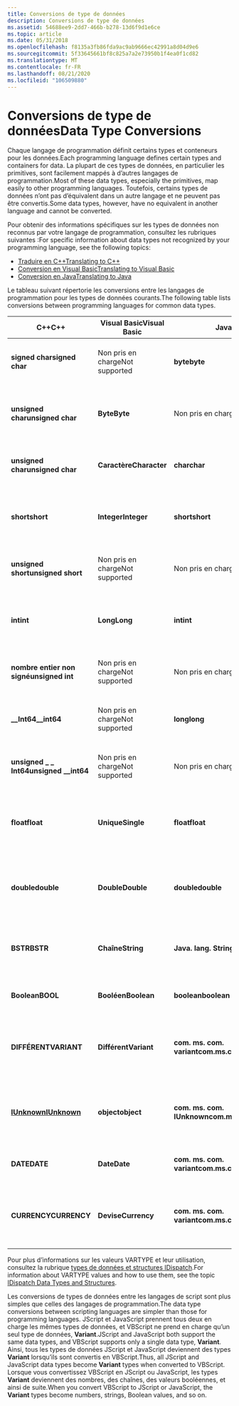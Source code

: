 ```yaml
---
title: Conversions de type de données
description: Conversions de type de données
ms.assetid: 54688ee9-2dd7-466b-b278-13d6f9d1e6ce
ms.topic: article
ms.date: 05/31/2018
ms.openlocfilehash: f8135a3fb86fda9ac9ab9666ec42991a8d04d9e6
ms.sourcegitcommit: 5f33645661bf8c825a7a2e73950b1f4ea0f1cd82
ms.translationtype: MT
ms.contentlocale: fr-FR
ms.lasthandoff: 08/21/2020
ms.locfileid: "106509880"
---
```

# <a name="data-type-conversions"></a><span data-ttu-id="1e9fd-103">Conversions de type de données</span><span class="sxs-lookup"><span data-stu-id="1e9fd-103">Data Type Conversions</span></span>

<span data-ttu-id="1e9fd-104">Chaque langage de programmation définit certains types et conteneurs pour les données.</span><span class="sxs-lookup"><span data-stu-id="1e9fd-104">Each programming language defines certain types and containers for data.</span></span> <span data-ttu-id="1e9fd-105">La plupart de ces types de données, en particulier les primitives, sont facilement mappés à d’autres langages de programmation.</span><span class="sxs-lookup"><span data-stu-id="1e9fd-105">Most of these data types, especially the primitives, map easily to other programming languages.</span></span> <span data-ttu-id="1e9fd-106">Toutefois, certains types de données n’ont pas d’équivalent dans un autre langage et ne peuvent pas être convertis.</span><span class="sxs-lookup"><span data-stu-id="1e9fd-106">Some data types, however, have no equivalent in another language and cannot be converted.</span></span>

<span data-ttu-id="1e9fd-107">Pour obtenir des informations spécifiques sur les types de données non reconnus par votre langage de programmation, consultez les rubriques suivantes :</span><span class="sxs-lookup"><span data-stu-id="1e9fd-107">For specific information about data types not recognized by your programming language, see the following topics:</span></span>

-   [<span data-ttu-id="1e9fd-108">Traduire en C++</span><span class="sxs-lookup"><span data-stu-id="1e9fd-108">Translating to C++</span></span>](translating-to-c--.md)
-   [<span data-ttu-id="1e9fd-109">Conversion en Visual Basic</span><span class="sxs-lookup"><span data-stu-id="1e9fd-109">Translating to Visual Basic</span></span>](translating-to-visual-basic.md)
-   [<span data-ttu-id="1e9fd-110">Conversion en Java</span><span class="sxs-lookup"><span data-stu-id="1e9fd-110">Translating to Java</span></span>](translating-to-java.md)

<span data-ttu-id="1e9fd-111">Le tableau suivant répertorie les conversions entre les langages de programmation pour les types de données courants.</span><span class="sxs-lookup"><span data-stu-id="1e9fd-111">The following table lists conversions between programming languages for common data types.</span></span>



| <span data-ttu-id="1e9fd-112">C++</span><span class="sxs-lookup"><span data-stu-id="1e9fd-112">C++</span></span>                                     | <span data-ttu-id="1e9fd-113">Visual Basic</span><span class="sxs-lookup"><span data-stu-id="1e9fd-113">Visual Basic</span></span>             | <span data-ttu-id="1e9fd-114">Java</span><span class="sxs-lookup"><span data-stu-id="1e9fd-114">Java</span></span>                               | <span data-ttu-id="1e9fd-115">Contient</span><span class="sxs-lookup"><span data-stu-id="1e9fd-115">Contains</span></span>                                                                                       |
|-----------------------------------------|--------------------------|------------------------------------|------------------------------------------------------------------------------------------------|
| <span data-ttu-id="1e9fd-116">**signed char**</span><span class="sxs-lookup"><span data-stu-id="1e9fd-116">**signed char**</span></span><br/>              | <span data-ttu-id="1e9fd-117">Non pris en charge</span><span class="sxs-lookup"><span data-stu-id="1e9fd-117">Not supported</span></span><br/> | <span data-ttu-id="1e9fd-118">**byte**</span><span class="sxs-lookup"><span data-stu-id="1e9fd-118">**byte**</span></span><br/>                | <span data-ttu-id="1e9fd-119">entier signé sur 1 octet</span><span class="sxs-lookup"><span data-stu-id="1e9fd-119">1-byte signed integer</span></span> <br/> <span data-ttu-id="1e9fd-120">(VT \_ I1, \[ T \] )</span><span class="sxs-lookup"><span data-stu-id="1e9fd-120">(VT\_I1, \[T\])</span></span><br/>                                   |
| <span data-ttu-id="1e9fd-121">**unsigned char**</span><span class="sxs-lookup"><span data-stu-id="1e9fd-121">**unsigned char**</span></span><br/>            | <span data-ttu-id="1e9fd-122">**Byte**</span><span class="sxs-lookup"><span data-stu-id="1e9fd-122">**Byte**</span></span><br/>      | <span data-ttu-id="1e9fd-123">Non pris en charge</span><span class="sxs-lookup"><span data-stu-id="1e9fd-123">Not supported</span></span><br/>           | <span data-ttu-id="1e9fd-124">entier non signé sur 1 octet</span><span class="sxs-lookup"><span data-stu-id="1e9fd-124">1-byte unsigned integer</span></span> <br/> <span data-ttu-id="1e9fd-125">(VT \_ UI1, \[ V \] \[ T \] \[ P \] \[ S \] )</span><span class="sxs-lookup"><span data-stu-id="1e9fd-125">(VT\_UI1, \[V\]\[T\]\[P\]\[S\])</span></span><br/>                 |
| <span data-ttu-id="1e9fd-126">**unsigned char**</span><span class="sxs-lookup"><span data-stu-id="1e9fd-126">**unsigned char**</span></span><br/>            | <span data-ttu-id="1e9fd-127">**Caractère**</span><span class="sxs-lookup"><span data-stu-id="1e9fd-127">**Character**</span></span><br/> | <span data-ttu-id="1e9fd-128">**char**</span><span class="sxs-lookup"><span data-stu-id="1e9fd-128">**char**</span></span><br/>                | <span data-ttu-id="1e9fd-129">caractère Unicode sur 2 octets</span><span class="sxs-lookup"><span data-stu-id="1e9fd-129">2-byte Unicode character</span></span> <br/> <span data-ttu-id="1e9fd-130">(VT \_ UI2, \[ T \] \[ P \] )</span><span class="sxs-lookup"><span data-stu-id="1e9fd-130">(VT\_UI2, \[T\]\[P\])</span></span><br/>                          |
| <span data-ttu-id="1e9fd-131">**short**</span><span class="sxs-lookup"><span data-stu-id="1e9fd-131">**short**</span></span><br/>                    | <span data-ttu-id="1e9fd-132">**Integer**</span><span class="sxs-lookup"><span data-stu-id="1e9fd-132">**Integer**</span></span><br/>   | <span data-ttu-id="1e9fd-133">**short**</span><span class="sxs-lookup"><span data-stu-id="1e9fd-133">**short**</span></span><br/>               | <span data-ttu-id="1e9fd-134">entier signé sur 2 octets</span><span class="sxs-lookup"><span data-stu-id="1e9fd-134">2-byte signed integer</span></span> <br/> <span data-ttu-id="1e9fd-135">(VT \_ I2, \[ V \] \[ T \] \[ P \] \[ S \] )</span><span class="sxs-lookup"><span data-stu-id="1e9fd-135">(VT\_I2, \[V\]\[T\]\[P\]\[S\])</span></span><br/>                    |
| <span data-ttu-id="1e9fd-136">**unsigned short**</span><span class="sxs-lookup"><span data-stu-id="1e9fd-136">**unsigned short**</span></span><br/>           | <span data-ttu-id="1e9fd-137">Non pris en charge</span><span class="sxs-lookup"><span data-stu-id="1e9fd-137">Not supported</span></span><br/> | <span data-ttu-id="1e9fd-138">Non pris en charge</span><span class="sxs-lookup"><span data-stu-id="1e9fd-138">Not supported</span></span><br/>           | <span data-ttu-id="1e9fd-139">entier non signé sur 2 octets</span><span class="sxs-lookup"><span data-stu-id="1e9fd-139">2-byte unsigned integer</span></span> <br/> <span data-ttu-id="1e9fd-140">(VT \_ UI2, \[ T \] \[ P \] )</span><span class="sxs-lookup"><span data-stu-id="1e9fd-140">(VT\_UI2, \[T\]\[P\])</span></span><br/>                           |
| <span data-ttu-id="1e9fd-141">**int**</span><span class="sxs-lookup"><span data-stu-id="1e9fd-141">**int**</span></span><br/>                      | <span data-ttu-id="1e9fd-142">**Long**</span><span class="sxs-lookup"><span data-stu-id="1e9fd-142">**Long**</span></span><br/>      | <span data-ttu-id="1e9fd-143">**int**</span><span class="sxs-lookup"><span data-stu-id="1e9fd-143">**int**</span></span><br/>                 | <span data-ttu-id="1e9fd-144">entier signé sur 4 octets</span><span class="sxs-lookup"><span data-stu-id="1e9fd-144">4-byte signed integer</span></span> <br/> <span data-ttu-id="1e9fd-145">(VT \_ I4, \[ V \] \[ T \] \[ P \] \[ S \] )</span><span class="sxs-lookup"><span data-stu-id="1e9fd-145">(VT\_I4, \[V\]\[T\]\[P\]\[S\])</span></span><br/>                    |
| <span data-ttu-id="1e9fd-146">**nombre entier non signé**</span><span class="sxs-lookup"><span data-stu-id="1e9fd-146">**unsigned int**</span></span><br/>             | <span data-ttu-id="1e9fd-147">Non pris en charge</span><span class="sxs-lookup"><span data-stu-id="1e9fd-147">Not supported</span></span><br/> | <span data-ttu-id="1e9fd-148">Non pris en charge</span><span class="sxs-lookup"><span data-stu-id="1e9fd-148">Not supported</span></span><br/>           | <span data-ttu-id="1e9fd-149">entier non signé sur 4 octets</span><span class="sxs-lookup"><span data-stu-id="1e9fd-149">4-byte unsigned integer</span></span> <br/> <span data-ttu-id="1e9fd-150">(VT \_ UI4, \[ T \] \[ P \] )</span><span class="sxs-lookup"><span data-stu-id="1e9fd-150">(VT\_UI4, \[T\]\[P\])</span></span><br/>                           |
| <span data-ttu-id="1e9fd-151">**\_\_Int64**</span><span class="sxs-lookup"><span data-stu-id="1e9fd-151">**\_\_int64**</span></span><br/>                | <span data-ttu-id="1e9fd-152">Non pris en charge</span><span class="sxs-lookup"><span data-stu-id="1e9fd-152">Not supported</span></span><br/> | <span data-ttu-id="1e9fd-153">**long**</span><span class="sxs-lookup"><span data-stu-id="1e9fd-153">**long**</span></span><br/>                | <span data-ttu-id="1e9fd-154">entier signé sur 8 octets</span><span class="sxs-lookup"><span data-stu-id="1e9fd-154">8-byte signed integer</span></span> <br/> <span data-ttu-id="1e9fd-155">(VT \_ I8, \[ T \] \[ P \] )</span><span class="sxs-lookup"><span data-stu-id="1e9fd-155">(VT\_I8, \[T\]\[P\])</span></span><br/>                              |
| <span data-ttu-id="1e9fd-156">**unsigned \_ \_ Int64**</span><span class="sxs-lookup"><span data-stu-id="1e9fd-156">**unsigned \_\_int64**</span></span><br/>       | <span data-ttu-id="1e9fd-157">Non pris en charge</span><span class="sxs-lookup"><span data-stu-id="1e9fd-157">Not supported</span></span><br/> | <span data-ttu-id="1e9fd-158">Non pris en charge</span><span class="sxs-lookup"><span data-stu-id="1e9fd-158">Not supported</span></span><br/>           | <span data-ttu-id="1e9fd-159">entier non signé sur 8 octets</span><span class="sxs-lookup"><span data-stu-id="1e9fd-159">8-byte unsigned integer</span></span> <br/> <span data-ttu-id="1e9fd-160">(VT \_ UI8, \[ T \] \[ P \] )</span><span class="sxs-lookup"><span data-stu-id="1e9fd-160">(VT\_UI8, \[T\]\[P\])</span></span><br/>                           |
| <span data-ttu-id="1e9fd-161">**float**</span><span class="sxs-lookup"><span data-stu-id="1e9fd-161">**float**</span></span><br/>                    | <span data-ttu-id="1e9fd-162">**Unique**</span><span class="sxs-lookup"><span data-stu-id="1e9fd-162">**Single**</span></span><br/>    | <span data-ttu-id="1e9fd-163">**float**</span><span class="sxs-lookup"><span data-stu-id="1e9fd-163">**float**</span></span><br/>               | <span data-ttu-id="1e9fd-164">nombre à virgule flottante sur 4 octets</span><span class="sxs-lookup"><span data-stu-id="1e9fd-164">4-byte floating-point number</span></span> <br/> <span data-ttu-id="1e9fd-165">(VT \_ R4, \[ V \] \[ T \] \[ P \] \[ S \] )</span><span class="sxs-lookup"><span data-stu-id="1e9fd-165">(VT\_R4, \[V\]\[T\]\[P\]\[S\])</span></span><br/>             |
| <span data-ttu-id="1e9fd-166">**double**</span><span class="sxs-lookup"><span data-stu-id="1e9fd-166">**double**</span></span><br/>                   | <span data-ttu-id="1e9fd-167">**Double**</span><span class="sxs-lookup"><span data-stu-id="1e9fd-167">**Double**</span></span><br/>    | <span data-ttu-id="1e9fd-168">**double**</span><span class="sxs-lookup"><span data-stu-id="1e9fd-168">**double**</span></span><br/>              | <span data-ttu-id="1e9fd-169">nombre à virgule flottante sur 8 octets</span><span class="sxs-lookup"><span data-stu-id="1e9fd-169">8-byte floating-point number</span></span> <br/> <span data-ttu-id="1e9fd-170">(VT \_ R8, \[ V \] \[ T \] \[ P \] \[ S \] )</span><span class="sxs-lookup"><span data-stu-id="1e9fd-170">(VT\_R8, \[V\]\[T\]\[P\]\[S\])</span></span><br/>             |
| <span data-ttu-id="1e9fd-171">**BSTR**</span><span class="sxs-lookup"><span data-stu-id="1e9fd-171">**BSTR**</span></span><br/>                     | <span data-ttu-id="1e9fd-172">**Chaîne**</span><span class="sxs-lookup"><span data-stu-id="1e9fd-172">**String**</span></span><br/>    | <span data-ttu-id="1e9fd-173">**Java. lang. String**</span><span class="sxs-lookup"><span data-stu-id="1e9fd-173">**java.lang.String**</span></span><br/>    | <span data-ttu-id="1e9fd-174">Chaîne Automation</span><span class="sxs-lookup"><span data-stu-id="1e9fd-174">Automation string</span></span> <br/> <span data-ttu-id="1e9fd-175">(VT \_ BSTR, \[ V \] \[ T \] \[ P \] \[ S \] )</span><span class="sxs-lookup"><span data-stu-id="1e9fd-175">(VT\_BSTR, \[V\]\[T\]\[P\]\[S\])</span></span><br/>                      |
| <span data-ttu-id="1e9fd-176">**Boolean**</span><span class="sxs-lookup"><span data-stu-id="1e9fd-176">**BOOL**</span></span><br/>                     | <span data-ttu-id="1e9fd-177">**Booléen**</span><span class="sxs-lookup"><span data-stu-id="1e9fd-177">**Boolean**</span></span><br/>   | <span data-ttu-id="1e9fd-178">**boolean**</span><span class="sxs-lookup"><span data-stu-id="1e9fd-178">**boolean**</span></span><br/>             | <span data-ttu-id="1e9fd-179">Boolean</span><span class="sxs-lookup"><span data-stu-id="1e9fd-179">Boolean</span></span> <br/> <span data-ttu-id="1e9fd-180">(VT \_ BOOL, \[ V \] \[ T \] \[ P \] \[ S \] )</span><span class="sxs-lookup"><span data-stu-id="1e9fd-180">(VT\_BOOL, \[V\]\[T\]\[P\]\[S\])</span></span><br/>                                |
| <span data-ttu-id="1e9fd-181">**DIFFÉRENT**</span><span class="sxs-lookup"><span data-stu-id="1e9fd-181">**VARIANT**</span></span><br/>                  | <span data-ttu-id="1e9fd-182">**Différent**</span><span class="sxs-lookup"><span data-stu-id="1e9fd-182">**Variant**</span></span><br/>   | <span data-ttu-id="1e9fd-183">**com. ms. com. variant**</span><span class="sxs-lookup"><span data-stu-id="1e9fd-183">**com.ms.com.Variant**</span></span><br/>  | <span data-ttu-id="1e9fd-184">VARIANTE EXTRÊME\*</span><span class="sxs-lookup"><span data-stu-id="1e9fd-184">VARIANT FAR\*</span></span> <br/> <span data-ttu-id="1e9fd-185">(VT \_ VARIANTE, \[ V \] \[ T \] \[ P \] \[ S \] )</span><span class="sxs-lookup"><span data-stu-id="1e9fd-185">(VT\_VARIANT, \[V\]\[T\]\[P\]\[S\])</span></span><br/>                       |
| [<span data-ttu-id="1e9fd-186">**IUnknown**</span><span class="sxs-lookup"><span data-stu-id="1e9fd-186">**IUnknown**</span></span>](/windows/desktop/api/Unknwn/nn-unknwn-iunknown)<br/> | <span data-ttu-id="1e9fd-187">**object**</span><span class="sxs-lookup"><span data-stu-id="1e9fd-187">**object**</span></span><br/>    | <span data-ttu-id="1e9fd-188">**com. ms. com. IUnknown**</span><span class="sxs-lookup"><span data-stu-id="1e9fd-188">**com.ms.com.IUnknown**</span></span><br/> | <span data-ttu-id="1e9fd-189">Pointeur d’interface IDispatch</span><span class="sxs-lookup"><span data-stu-id="1e9fd-189">IDispatch interface pointer</span></span> <br/> <span data-ttu-id="1e9fd-190">(VT \_ DISPATCH, \[ V \] \[ T \] \[ P \] \[ S \] )</span><span class="sxs-lookup"><span data-stu-id="1e9fd-190">(VT\_DISPATCH, \[V\]\[T\]\[P\]\[S\])</span></span><br/>        |
| <span data-ttu-id="1e9fd-191">**DATE**</span><span class="sxs-lookup"><span data-stu-id="1e9fd-191">**DATE**</span></span><br/>                     | <span data-ttu-id="1e9fd-192">**Date**</span><span class="sxs-lookup"><span data-stu-id="1e9fd-192">**Date**</span></span><br/>      | <span data-ttu-id="1e9fd-193">**com. ms. com. variant**</span><span class="sxs-lookup"><span data-stu-id="1e9fd-193">**com.ms.com.Variant**</span></span><br/>  | <span data-ttu-id="1e9fd-194">Date</span><span class="sxs-lookup"><span data-stu-id="1e9fd-194">Date</span></span> <br/> <span data-ttu-id="1e9fd-195">(VT \_ DATE, \[ V \] \[ T \] \[ P \] \[ S \] )</span><span class="sxs-lookup"><span data-stu-id="1e9fd-195">(VT\_DATE, \[V\]\[T\]\[P\]\[S\])</span></span><br/>                                   |
| <span data-ttu-id="1e9fd-196">**CURRENCY**</span><span class="sxs-lookup"><span data-stu-id="1e9fd-196">**CURRENCY**</span></span><br/>                 | <span data-ttu-id="1e9fd-197">**Devise**</span><span class="sxs-lookup"><span data-stu-id="1e9fd-197">**Currency**</span></span><br/>  | <span data-ttu-id="1e9fd-198">**com. ms. com. variant**</span><span class="sxs-lookup"><span data-stu-id="1e9fd-198">**com.ms.com.Variant**</span></span><br/>  | <span data-ttu-id="1e9fd-199">Devise</span><span class="sxs-lookup"><span data-stu-id="1e9fd-199">Currency</span></span> <br/> <span data-ttu-id="1e9fd-200">(VT \_ CY, \[ v \] \[ t \] \[ P \] \[ s \] ou VT \_ décimal, \[ v \] \[ t \] \[ S \] )</span><span class="sxs-lookup"><span data-stu-id="1e9fd-200">(VT\_CY, \[V\]\[T\]\[P\]\[S\] or VT\_DECIMAL, \[V\]\[T\]\[S\])</span></span><br/> |



 

<span data-ttu-id="1e9fd-201">Pour plus d’informations sur les valeurs VARTYPE et leur utilisation, consultez la rubrique [types de données et structures IDispatch](/previous-versions/ms221600(v=vs.100)).</span><span class="sxs-lookup"><span data-stu-id="1e9fd-201">For information about VARTYPE values and how to use them, see the topic [IDispatch Data Types and Structures](/previous-versions/ms221600(v=vs.100)).</span></span>

<span data-ttu-id="1e9fd-202">Les conversions de types de données entre les langages de script sont plus simples que celles des langages de programmation.</span><span class="sxs-lookup"><span data-stu-id="1e9fd-202">The data type conversions between scripting languages are simpler than those for programming languages.</span></span> <span data-ttu-id="1e9fd-203">JScript et JavaScript prennent tous deux en charge les mêmes types de données, et VBScript ne prend en charge qu’un seul type de données, **Variant**.</span><span class="sxs-lookup"><span data-stu-id="1e9fd-203">JScript and JavaScript both support the same data types, and VBScript supports only a single data type, **Variant**.</span></span> <span data-ttu-id="1e9fd-204">Ainsi, tous les types de données JScript et JavaScript deviennent des types **Variant** lorsqu’ils sont convertis en VBScript.</span><span class="sxs-lookup"><span data-stu-id="1e9fd-204">Thus, all JScript and JavaScript data types become **Variant** types when converted to VBScript.</span></span> <span data-ttu-id="1e9fd-205">Lorsque vous convertissez VBScript en JScript ou JavaScript, les types **Variant** deviennent des nombres, des chaînes, des valeurs booléennes, et ainsi de suite.</span><span class="sxs-lookup"><span data-stu-id="1e9fd-205">When you convert VBScript to JScript or JavaScript, the **Variant** types become numbers, strings, Boolean values, and so on.</span></span>

 

